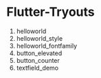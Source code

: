 # Flutter-Tryouts


1. helloworld
2. helloworld_style
3. helloworld_fontfamily
4. button_elevated
5. button_counter
6. textfield_demo
